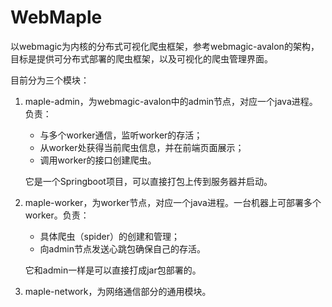 # WebMaple
以webmagic为内核的分布式可视化爬虫框架，参考webmagic-avalon的架构，目标是提供可分布式部署的爬虫框架，以及可视化的爬虫管理界面。

目前分为三个模块：

1. maple-admin，为webmagic-avalon中的admin节点，对应一个java进程。负责：

   - 与多个worker通信，监听worker的存活；
   - 从worker处获得当前爬虫信息，并在前端页面展示；
   - 调用worker的接口创建爬虫。

   它是一个Springboot项目，可以直接打包上传到服务器并启动。

2. maple-worker，为worker节点，对应一个java进程。一台机器上可部署多个worker。负责：

   - 具体爬虫（spider）的创建和管理；
   - 向admin节点发送心跳包确保自己的存活。

   它和admin一样是可以直接打成jar包部署的。

3. maple-network，为网络通信部分的通用模块。

